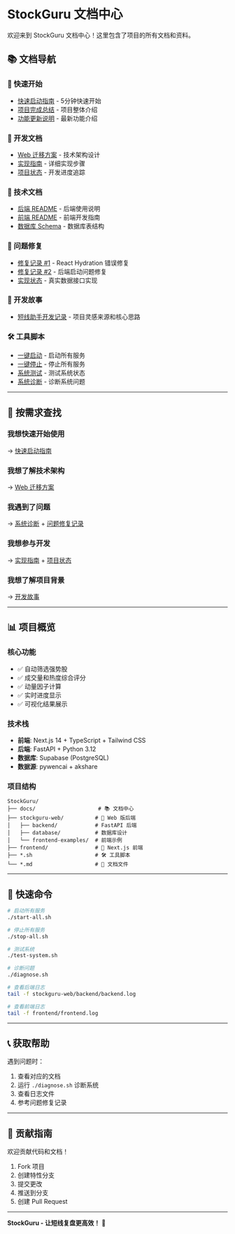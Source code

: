 # StockGuru 文档中心

欢迎来到 StockGuru 文档中心！这里包含了项目的所有文档和资料。

## 📚 文档导航

### 🚀 快速开始
- [快速启动指南](../stockguru-web/QUICKSTART.md) - 5分钟快速开始
- [项目完成总结](../PROJECT-COMPLETE.md) - 项目整体介绍
- [功能更新说明](../FEATURE-UPDATE.md) - 最新功能介绍

### 📖 开发文档
- [Web 迁移方案](../web-migration-plan.md) - 技术架构设计
- [实现指南](../web-implementation-guide.md) - 详细实现步骤
- [项目状态](../stockguru-web/PROJECT-STATUS.md) - 开发进度追踪

### 🔧 技术文档
- [后端 README](../stockguru-web/backend/README.md) - 后端使用说明
- [前端 README](../frontend/README.md) - 前端开发指南
- [数据库 Schema](../stockguru-web/database/schema.sql) - 数据库表结构

### 🐛 问题修复
- [修复记录 #1](../FIXES.md) - React Hydration 错误修复
- [修复记录 #2](../FIXES-2.md) - 后端启动问题修复
- [实现状态](../IMPLEMENTATION-STATUS.md) - 真实数据接口实现

### 📝 开发故事
- [短线助手开发记录](./开发故事-短线助手开发记录.md) - 项目灵感来源和核心思路

### 🛠️ 工具脚本
- [一键启动](../start-all.sh) - 启动所有服务
- [一键停止](../stop-all.sh) - 停止所有服务
- [系统测试](../test-system.sh) - 测试系统状态
- [系统诊断](../diagnose.sh) - 诊断系统问题

---

## 🎯 按需求查找

### 我想快速开始使用
→ [快速启动指南](../stockguru-web/QUICKSTART.md)

### 我想了解技术架构
→ [Web 迁移方案](../web-migration-plan.md)

### 我遇到了问题
→ [系统诊断](../diagnose.sh) + [问题修复记录](../FIXES.md)

### 我想参与开发
→ [实现指南](../web-implementation-guide.md) + [项目状态](../stockguru-web/PROJECT-STATUS.md)

### 我想了解项目背景
→ [开发故事](./开发故事-短线助手开发记录.md)

---

## 📊 项目概览

### 核心功能
- ✅ 自动筛选强势股
- ✅ 成交量和热度综合评分
- ✅ 动量因子计算
- ✅ 实时进度显示
- ✅ 可视化结果展示

### 技术栈
- **前端**: Next.js 14 + TypeScript + Tailwind CSS
- **后端**: FastAPI + Python 3.12
- **数据库**: Supabase (PostgreSQL)
- **数据源**: pywencai + akshare

### 项目结构
```
StockGuru/
├── docs/                    # 📚 文档中心
├── stockguru-web/          # 🔧 Web 版后端
│   ├── backend/            # FastAPI 后端
│   ├── database/           # 数据库设计
│   └── frontend-examples/  # 前端示例
├── frontend/               # 🎨 Next.js 前端
├── *.sh                    # 🛠️ 工具脚本
└── *.md                    # 📝 文档文件
```

---

## 🚀 快速命令

```bash
# 启动所有服务
./start-all.sh

# 停止所有服务
./stop-all.sh

# 测试系统
./test-system.sh

# 诊断问题
./diagnose.sh

# 查看后端日志
tail -f stockguru-web/backend/backend.log

# 查看前端日志
tail -f frontend/frontend.log
```

---

## 📞 获取帮助

遇到问题时：
1. 查看对应的文档
2. 运行 `./diagnose.sh` 诊断系统
3. 查看日志文件
4. 参考问题修复记录

---

## 🎉 贡献指南

欢迎贡献代码和文档！

1. Fork 项目
2. 创建特性分支
3. 提交更改
4. 推送到分支
5. 创建 Pull Request

---

**StockGuru - 让短线复盘更高效！** 🚀
